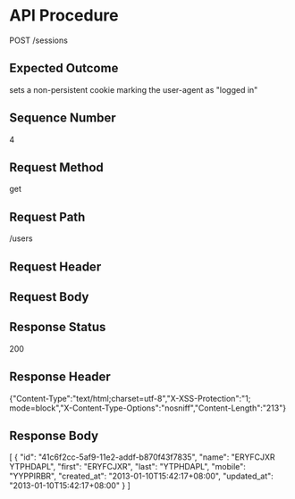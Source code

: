 # API Procedure
POST /sessions
## Expected Outcome
sets a non-persistent cookie marking the user-agent as "logged in"
## Sequence Number
4
## Request Method
get
## Request Path
/users
## Request Header

## Request Body


## Response Status
200
## Response Header
{"Content-Type":"text/html;charset=utf-8","X-XSS-Protection":"1; mode=block","X-Content-Type-Options":"nosniff","Content-Length":"213"}

## Response Body
[
  {
    "id": "41c6f2cc-5af9-11e2-addf-b870f43f7835",
    "name": "ERYFCJXR YTPHDAPL",
    "first": "ERYFCJXR",
    "last": "YTPHDAPL",
    "mobile": "YYPPIRBR",
    "created_at": "2013-01-10T15:42:17+08:00",
    "updated_at": "2013-01-10T15:42:17+08:00"
  }
]
